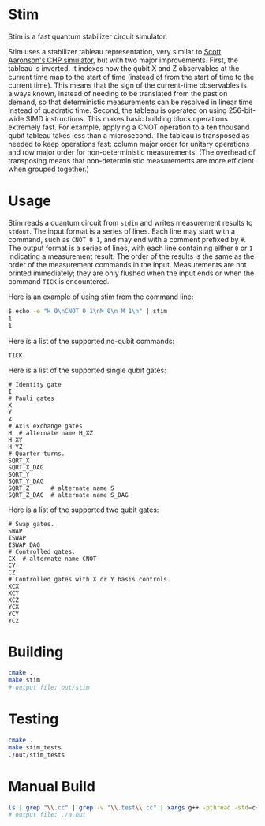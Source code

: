 # Stim

Stim is a fast quantum stabilizer circuit simulator.

Stim uses a stabilizer tableau representation, very similar to [Scott Aaronson's CHP simulator](https://arxiv.org/abs/1601.07601),
but with two major improvements.
First, the tableau is inverted.
It indexes how the qubit X and Z observables at the current time map to the start of time (instead of from the start of
time to the current time).
This means that the sign of the current-time observables is always known, instead of needing to be translated from the
past on demand, so that deterministic measurements can be resolved in linear time instead of quadratic time.
Second, the tableau is operated on using 256-bit-wide SIMD instructions.
This makes basic building block operations extremely fast.
For example, applying a CNOT operation to a ten thousand qubit tableau takes less than a microsecond.
The tableau is transposed as needed to keep operations fast: column major order for unitary operations and row major
order for non-deterministic measurements.
(The overhead of transposing means that non-deterministic measurements are more efficient when grouped together.)

# Usage

Stim reads a quantum circuit from `stdin` and writes measurement results to `stdout`.
The input format is a series of lines.
Each line may start with a command, such as `CNOT 0 1`, and may end with a comment prefixed by `#`.
The output format is a series of lines, with each line containing either `0` or `1` indicating a measurement result.
The order of the results is the same as the order of the measurement commands in the input.
Measurements are not printed immediately; they are only flushed when the input ends or when the command `TICK` is
encountered.

Here is an example of using stim from the command line:

```bash
$ echo -e "H 0\nCNOT 0 1\nM 0\n M 1\n" | stim
1
1
```

Here is a list of the supported no-qubit commands:

```
TICK
```

Here is a list of the supported single qubit gates:

```
# Identity gate
I
# Pauli gates
X
Y
Z
# Axis exchange gates
H  # alternate name H_XZ
H_XY
H_YZ
# Quarter turns.
SQRT_X
SQRT_X_DAG
SQRT_Y
SQRT_Y_DAG
SQRT_Z      # alternate name S
SQRT_Z_DAG  # alternate name S_DAG
```

Here is a list of the supported two qubit gates:

```
# Swap gates.
SWAP
ISWAP
ISWAP_DAG
# Controlled gates.
CX  # alternate name CNOT
CY
CZ
# Controlled gates with X or Y basis controls.
XCX
XCY
XCZ
YCX
YCY
YCZ
```

# Building

```bash
cmake .
make stim
# output file: out/stim
```

# Testing

```bash
cmake .
make stim_tests
./out/stim_tests
```

# Manual Build

```bash
ls | grep "\\.cc" | grep -v "\\.test\\.cc" | xargs g++ -pthread -std=c++20 -march=native -O3
# output file: ./a.out
```
